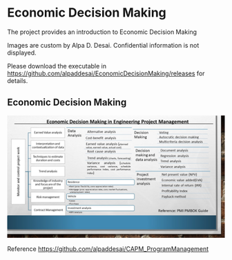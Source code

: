 # Economic Decision Making

The project provides an introduction to Economic Decision Making

Images are custom by Alpa D. Desai. Confidential information is not displayed.

Please download the executable in https://github.com/alpaddesai/EconomicDecisionMaking/releases for details.

## Economic Decision Making
![image](EconomicDecisionMaking.jpg)

Reference https://github.com/alpaddesai/CAPM_ProgramManagement
